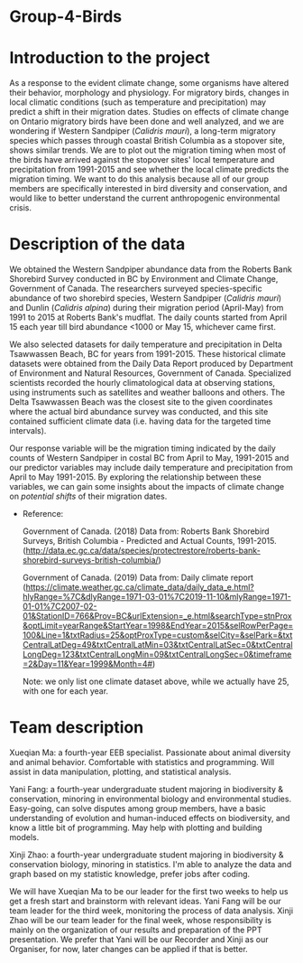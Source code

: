 # Group-4-Birds


# Introduction to the project

  As a response to the evident climate change, some organisms have altered their behavior, morphology and physiology. For migratory birds, changes in local climatic conditions (such as temperature and precipitation) may predict a shift in their migration dates. Studies on effects of climate change on Ontario migratory birds have been done and well analyzed, and we are wondering if Western Sandpiper (*Calidris mauri*), a long-term migratory species which passes through coastal British Columbia as a stopover site, shows similar trends. We are to plot out the migration timing when most of the birds have arrived against the stopover sites' local temperature and precipitation from 1991-2015 and see whether the local climate predicts the migration timing. We want to do this analysis because all of our group members are specifically interested in bird diversity and conservation, and would like to better understand the current anthropogenic environmental crisis.
  

# Description of the data

  We obtained the Western Sandpiper abundance data from the Roberts Bank Shorebird Survey conducted in BC by Environment and Climate Change, Government of Canada. The researchers surveyed species-specific abundance of two shorebird species, Western Sandpiper (*Calidris mauri*) and Dunlin (*Calidris alpina*) during their migration period (April-May) from 1991 to 2015 at Roberts Bank's mudflat. The daily counts started from April 15 each year till bird abundance <1000 or May 15, whichever came first.  
  
  We also selected datasets for daily temperature and precipitation in Delta Tsawwassen Beach, BC for years from 1991-2015. These historical climate datasets were obtained from the Daily Data Report produced by Department of Environment and Natural Resources, Government of Canada. Specialized scientists recorded the hourly climatological data at observing stations, using instruments such as satellites and weather balloons and others. The Delta Tsawwassen Beach was the closest site to the given coordinates where the actual bird abundance survey was conducted, and this site contained sufficient climate data (i.e. having data for the targeted time intervals).  
  
  Our response variable will be the migration timing indicated by the daily counts of Western Sandpiper in costal BC from April to May, 1991-2015 and our predictor variables may include daily temperature and precipitation from April to May 1991-2015. By exploring the relationship between these variables, we can gain some insights about the impacts of climate change on *potential shifts* of their migration dates.

- Reference:

  Government of Canada. (2018) Data from: Roberts Bank Shorebird Surveys, British Columbia - Predicted and Actual Counts, 1991-2015. (http://data.ec.gc.ca/data/species/protectrestore/roberts-bank-shorebird-surveys-british-columbia/)
  
  Government of Canada. (2019) Data from: Daily climate report (https://climate.weather.gc.ca/climate_data/daily_data_e.html?hlyRange=%7C&dlyRange=1971-03-01%7C2019-11-10&mlyRange=1971-01-01%7C2007-02-01&StationID=766&Prov=BC&urlExtension=_e.html&searchType=stnProx&optLimit=yearRange&StartYear=1998&EndYear=2015&selRowPerPage=100&Line=1&txtRadius=25&optProxType=custom&selCity=&selPark=&txtCentralLatDeg=49&txtCentralLatMin=03&txtCentralLatSec=0&txtCentralLongDeg=123&txtCentralLongMin=09&txtCentralLongSec=0&timeframe=2&Day=11&Year=1999&Month=4#)
  
  Note: we only list one climate dataset above, while we actually have 25, with one for each year.

  
# Team description

  Xueqian Ma: a fourth-year EEB specialist. Passionate about animal diversity and animal behavior. Comfortable with statistics and programming. Will assist in data manipulation, plotting, and statistical analysis.
  
  Yani Fang: a fourth-year undergraduate student majoring in biodiversity & conservation, minoring in environmental biology and environmental studies. Easy-going, can solve disputes among group members, have a basic understanding of evolution and human-induced effects on biodiversity, and know a little bit of programming. May help with plotting and building models.
  
  Xinji Zhao: a fourth-year undergraduate student majoring in biodiversity & conservation biology, minoring in statistics. I'm able to analyze the data and graph based on my statistic knowledge, prefer jobs after coding.
  
  We will have Xueqian Ma to be our leader for the first two weeks to help us get a fresh start and brainstorm with relevant ideas. Yani Fang will be our team leader for the third week, monitoring the process of data analysis. Xinji Zhao will be our team leader for the final week, whose responsibility is mainly on the organization of our results and preparation of the PPT presentation. We prefer that Yani will be our Recorder and Xinji as our Organiser, for now, later changes can be applied if that is better.
